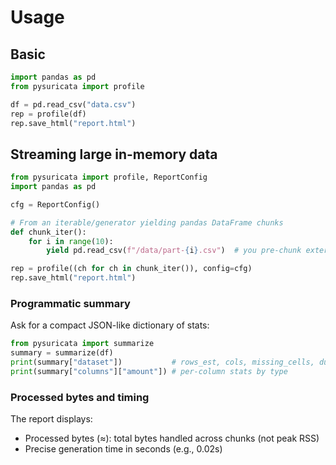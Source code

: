# Usage

## Basic

```python
import pandas as pd
from pysuricata import profile

df = pd.read_csv("data.csv")
rep = profile(df)
rep.save_html("report.html")
```

## Streaming large in-memory data

```python
from pysuricata import profile, ReportConfig
import pandas as pd

cfg = ReportConfig()

# From an iterable/generator yielding pandas DataFrame chunks
def chunk_iter():
    for i in range(10):
        yield pd.read_csv(f"/data/part-{i}.csv")  # you pre-chunk externally

rep = profile((ch for ch in chunk_iter()), config=cfg)
rep.save_html("report.html")
```

### Programmatic summary

Ask for a compact JSON-like dictionary of stats:

```python
from pysuricata import summarize
summary = summarize(df)
print(summary["dataset"])           # rows_est, cols, missing_cells, duplicates, top-missing
print(summary["columns"]["amount"]) # per-column stats by type
```

### Processed bytes and timing

The report displays:
- Processed bytes (≈): total bytes handled across chunks (not peak RSS)
- Precise generation time in seconds (e.g., 0.02s)
